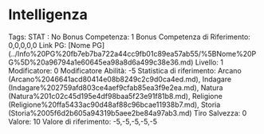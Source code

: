 # Intelligenza

Tags: STAT
: No
Bonus Competenza: 1
Bonus Competenza di Riferimento: 0,0,0,0,0
Link PG: [Nome PG] (../Info%20PG%20fb7eb7ba722a44cc9fb01c89ea57ab55/%5BNome%20PG%5D%20a96794a1e60645ea98a8d6a499c38e36.md)
Livello: 1
Modificatore: 0
Modificatore  Abilità: -5
Statistica di riferimento: Arcano (Arcano%2046641acd80414e08b8249c2c9d0ca4ed.md), Indagare (Indagare%202759afd803ce4aef9cfab85ea3f9e2ea.md), Natura (Natura%201c02c45d195e4df98baa5f23e91f81b8.md), Religione (Religione%20ffa5433ac90d48af88c96bcae11938b7.md), Storia (Storia%2005f6d2b605a94319b5aee2be84a97ab3.md)
Tiro Salvezza: 0
Valore: 10
Valore di riferimento: -5,-5,-5,-5,-5